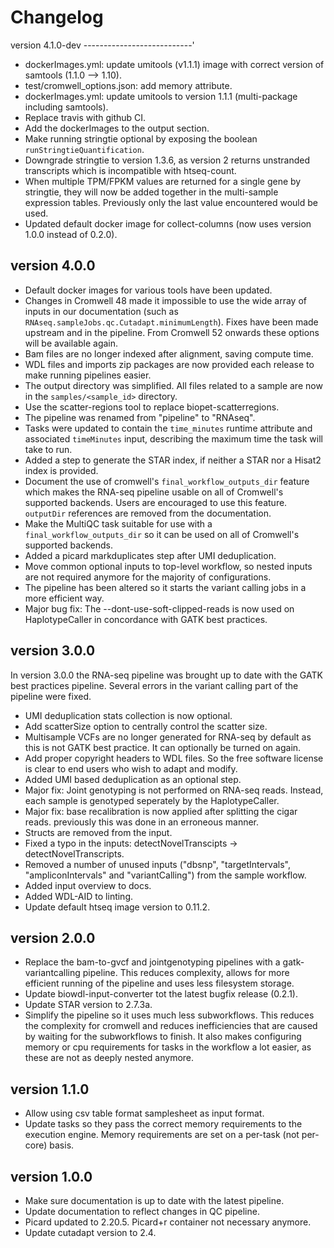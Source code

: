 Changelog
==========

<!--
Newest changes should be on top.

This document is user facing. Please word the changes in such a way
that users understand how the changes affect the new version.
-->

version 4.1.0-dev
---------------------------'
+ dockerImages.yml: update umitools (v1.1.1) image with correct version of samtools (1.1.0 --> 1.10).
+ test/cromwell_options.json: add memory attribute.
+ dockerImages.yml: update umitools to version 1.1.1 (multi-package including samtools).
+ Replace travis with github CI.
+ Add the dockerImages to the output section.
+ Make running stringtie optional by exposing the boolean
  `runStringtieQuantification`.
+ Downgrade stringtie to version 1.3.6, as version 2 returns unstranded
  transcripts which is incompatible with htseq-count.
+ When multiple TPM/FPKM values are returned for a single gene by
  stringtie, they will now be added together in the multi-sample
  expression tables. Previously only the last value encountered would be
  used.
+ Updated default docker image for collect-columns (now uses version 1.0.0
  instead of 0.2.0).

version 4.0.0
---------------------------
+ Default docker images for various tools have been updated.
+ Changes in Cromwell 48 made it impossible to use the wide array of inputs
  in our documentation (such as
  `RNAseq.sampleJobs.qc.Cutadapt.minimumLength`). Fixes have been made
  upstream and in the pipeline. From Cromwell 52 onwards these options will be
  available again.
+ Bam files are no longer indexed after alignment, saving compute time.
+ WDL files and imports zip packages are now provided each release to make
  running pipelines easier.
+ The output directory was simplified. All files related to a sample are now
  in the `samples/<sample_id>` directory.
+ Use the scatter-regions tool to replace biopet-scatterregions.
+ The pipeline was renamed from "pipeline" to "RNAseq".
+ Tasks were updated to contain the `time_minutes` runtime attribute and
  associated `timeMinutes` input, describing the maximum time the task will
  take to run.
+ Added a step to generate the STAR index, if neither a STAR nor a Hisat2
  index is provided.
+ Document the use of cromwell's `final_workflow_outputs_dir` feature which
  makes the RNA-seq pipeline usable on all of Cromwell's supported backends.
  Users are encouraged to use this feature. `outputDir` references are 
  removed from the documentation.
+ Make the MultiQC task suitable for use with a `final_workflow_outputs_dir`
  so it can be used on all of Cromwell's supported backends.
+ Added a picard markduplicates step after UMI deduplication.
+ Move common optional inputs to top-level workflow, so nested inputs are not
  required anymore for the majority of configurations.
+ The pipeline has been altered so it starts the variant calling jobs in a
  more efficient way.
+ Major bug fix: The --dont-use-soft-clipped-reads is now used on
  HaplotypeCaller in concordance with GATK best practices.

version 3.0.0
---------------------------
In version 3.0.0 the RNA-seq pipeline was brought up to date with the
GATK best practices pipeline. Several errors in the variant calling part of
the pipeline were fixed.

+ UMI deduplication stats collection is now optional.
+ Add scatterSize option to centrally control the scatter size.
+ Multisample VCFs are no longer generated for RNA-seq by default as this is
  not GATK best practice. It can optionally be turned on again.
+ Add proper copyright headers to WDL files. So the free software license
  is clear to end users who wish to adapt and modify.
+ Added UMI based deduplication as an optional step.
+ Major fix: Joint genotyping is not performed on RNA-seq reads. Instead, each
  sample is genotyped seperately by the HaplotypeCaller.
+ Major fix: base recalibration is now applied after splitting the cigar reads.
  previously this was done in an erroneous manner.
+ Structs are removed from the input.
+ Fixed a typo in the inputs: detectNovelTranscipts -> detectNovelTranscripts.
+ Removed a number of unused inputs ("dbsnp", "targetIntervals",
  "ampliconIntervals" and "variantCalling") from the sample workflow.
+ Added input overview to docs.
+ Added WDL-AID to linting.
+ Update default htseq image version to 0.11.2.

version 2.0.0
---------------------------
+ Replace the bam-to-gvcf and jointgenotyping pipelines with a
  gatk-variantcalling pipeline. This reduces complexity, allows for
  more efficient running of the pipeline and uses less filesystem
  storage.
+ Update biowdl-input-converter tot the latest bugfix release (0.2.1).
+ Update STAR version to 2.7.3a.
+ Simplify the pipeline so it uses much less subworkflows. This reduces
  the complexity for cromwell and reduces inefficiencies that are caused
  by waiting for the subworkflows to finish.
  It also makes configuring memory or cpu requirements for tasks in the
  workflow a lot easier, as these are not as deeply nested anymore.

version 1.1.0
---------------------------
+ Allow using csv table format samplesheet as input format.
+ Update tasks so they pass the correct memory requirements to the
  execution engine. Memory requirements are set on a per-task (not
  per-core) basis.

version 1.0.0
---------------------------
+ Make sure documentation is up to date with the latest pipeline.
+ Update documentation to reflect changes in QC pipeline.
+ Picard updated to 2.20.5. Picard+r container not necessary anymore.
+ Update cutadapt version to 2.4.
